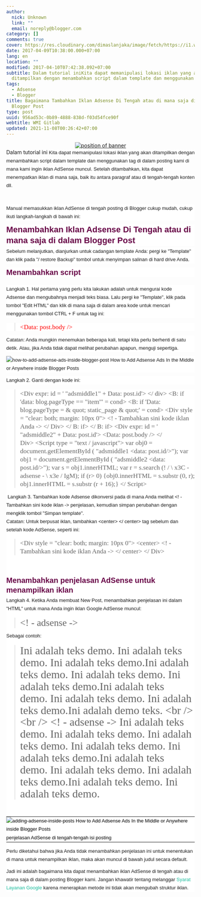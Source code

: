 ```yaml
---
author:
  nick: Unknown
  link: ""
  email: noreply@blogger.com
category: []
comments: true
cover: https://res.cloudinary.com/dimaslanjaka/image/fetch/https://i1.wp.com/4.bp.blogspot.com/-Z4TdEbpcxn0/UthBZXiyPYI/AAAAAAAAF40/nwthnaxPQuw/s1600/insert-adsense-into-blogger-post.png?zoom=1.5&ssl=1
date: 2017-04-09T10:38:00.000+07:00
lang: en
location: ""
modified: 2017-04-10T07:42:38.092+07:00
subtitle: Dalam tutorial iniKita dapat memanipulasi lokasi iklan yang akan
  ditampilkan dengan menambahkan script dalam template dan menggunakan tag
tags:
  - Adsense
  - Blogger
title: Bagaimana Tambahkan Iklan Adsense Di Tengah atau di mana saja di dalam
  Blogger Post
type: post
uuid: 956ad53c-0b89-4888-838d-f03d54fce90f
webtitle: WMI Gitlab
updated: 2021-11-08T00:26:42+07:00
---
```


<div dir="ltr" style="text-align: left;" trbidi="on"><div class="separator" style="clear: both; text-align: center;"><a href="https://res.cloudinary.com/practicaldev/image/fetch/4.bp.blogspot.com/-Z4TdEbpcxn0/UthBZXiyPYI/AAAAAAAAF40/nwthnaxPQuw/s1600/insert-adsense-into-blogger-post.png?zoom=1.5&amp;ssl=1" imageanchor="1" style="margin-left: 1em; margin-right: 1em;" rel="noopener noreferer nofollow"><img alt="position of banner" border="0" src="https://res.cloudinary.com/dimaslanjaka/image/fetch/https://res.cloudinary.com/practicaldev/image/fetch/4.bp.blogspot.com/-Z4TdEbpcxn0/UthBZXiyPYI/AAAAAAAAF40/nwthnaxPQuw/s1600/insert-adsense-into-blogger-post.png?zoom=1.5&amp;ssl=1" title="adsense positions"></a></div>Dalam tutorial ini&nbsp;<span class="notranslate" style="background-color: white; box-sizing: border-box; font-family: &quot;raleway&quot; , sans-serif; font-size: 13px; line-height: 22px;">Kita dapat memanipulasi lokasi iklan yang akan ditampilkan dengan menambahkan script dalam template dan menggunakan tag di dalam posting kami di mana kami ingin iklan AdSense muncul.</span><span style="background-color: white; font-family: &quot;raleway&quot; , sans-serif; font-size: 13px; line-height: 22px;">&nbsp;</span><span class="notranslate" style="background-color: white; box-sizing: border-box; font-family: &quot;raleway&quot; , sans-serif; font-size: 13px; line-height: 22px;">Setelah ditambahkan, kita dapat menempatkan iklan di mana saja, baik itu antara paragraf atau di tengah-tengah konten dll.</span><br><span class="notranslate" style="background-color: white; box-sizing: border-box; font-family: &quot;raleway&quot; , sans-serif; font-size: 13px; line-height: 22px;"><br></span><br><div style="background-color: white; box-sizing: border-box; font-family: Raleway, sans-serif; font-size: 13px; line-height: 22px; margin-bottom: 10px;"><span class="notranslate" style="box-sizing: border-box;">Manual memasukkan iklan AdSense di tengah posting di Blogger cukup mudah, cukup ikuti langkah-langkah di bawah ini:</span></div><h3 style="background-color: white; box-sizing: border-box; color: #680447; font-family: Raleway, helvetica; font-size: 22px; line-height: 1.3; margin-bottom: 4px; margin-top: 0px;"><span class="notranslate" style="box-sizing: border-box;">Menambahkan Iklan Adsense Di Tengah atau di mana saja di dalam Blogger Post</span></h3><div style="background-color: white; box-sizing: border-box; font-family: Raleway, sans-serif; font-size: 13px; line-height: 22px; margin-bottom: 10px;"><span class="notranslate" style="box-sizing: border-box;">Sebelum melanjutkan, dianjurkan untuk cadangan template Anda: pergi ke "Template" dan klik pada "/ restore Backup" tombol untuk menyimpan salinan di hard drive Anda.</span></div><h4 style="background-color: white; box-sizing: border-box; color: #680447; font-family: Raleway, helvetica; font-size: 20px; line-height: 1.3; margin-bottom: 4px; margin-top: 0px;"><span class="notranslate" style="box-sizing: border-box;">Menambahkan script</span></h4><span class="notranslate" style="background-color: white; box-sizing: border-box; font-family: &quot;raleway&quot; , sans-serif; font-size: 13px; line-height: 22px;"></span><br><div style="background-color: white; box-sizing: border-box; font-family: Raleway, sans-serif; font-size: 13px; line-height: 22px; margin-bottom: 10px;"><span class="notranslate" style="box-sizing: border-box;">Langkah 1. Hal pertama yang perlu kita lakukan adalah untuk mengurai kode Adsense</span><noindex style="box-sizing: border-box;">&nbsp;</noindex><span class="notranslate" style="box-sizing: border-box;">dan mengubahnya menjadi teks biasa.</span>&nbsp;<span class="notranslate" style="box-sizing: border-box;">Lalu pergi ke "Template", klik pada tombol "Edit HTML" dan klik di mana saja di dalam area kode untuk mencari menggunakan tombol CTRL + F untuk tag ini:</span></div><div style="background-color: white; box-sizing: border-box; font-family: Raleway, sans-serif; font-size: 13px; line-height: 22px; margin-bottom: 10px;"><blockquote class="tr_bq"><span class="notranslate" style="box-sizing: border-box;"><span style="font-family: &quot;georgia&quot; , serif; font-size: 17.5px; line-height: 22px; text-align: justify;"><span style="color: red;">&lt;Data: post.body /&gt;</span></span></span></blockquote></div><div style="background-color: white; box-sizing: border-box; font-family: Raleway, sans-serif; font-size: 13px; line-height: 22px; margin-bottom: 10px;"><span class="notranslate" style="box-sizing: border-box;">Catatan: Anda mungkin menemukan beberapa kali, tetapi kita perlu berhenti di satu detik.</span>&nbsp;<span class="notranslate" style="box-sizing: border-box;">Atau, jika Anda tidak dapat melihat perubahan apapun, menguji sepertiga.</span></div><div style="background-color: white; box-sizing: border-box; font-family: Raleway, sans-serif; font-size: 13px; line-height: 22.1000003814697px;"><img alt="how-to-add-adsense-ads-inside-blogger-post How to Add Adsense Ads In the Middle or Anywhere inside Blogger Posts" border="0" data-recalc-dims="1" scale="1.5" src-orig="https://res.cloudinary.com/dimaslanjaka/image/fetch/https://res.cloudinary.com/practicaldev/image/fetch/3.bp.blogspot.com/-txi86RJaWYk/Utg3xTPV_8I/AAAAAAAAF4Y/LTah2B86lYE/s1600/how-to-add-adsense-ads-inside-blogger-post.png?resize=500%2C307&amp;ssl=1" src="https://res.cloudinary.com/practicaldev/image/fetch/3.bp.blogspot.com/-txi86RJaWYk/Utg3xTPV_8I/AAAAAAAAF4Y/LTah2B86lYE/s1600/how-to-add-adsense-ads-inside-blogger-post.png?zoom=1.5&amp;resize=330%2C197&amp;ssl=1" srcset="https://res.cloudinary.com/practicaldev/image/fetch/3.bp.blogspot.com/-txi86RJaWYk/Utg3xTPV_8I/AAAAAAAAF4Y/LTah2B86lYE/s1600/how-to-add-adsense-ads-inside-blogger-post.png?zoom=1.5&amp;resize=330%2C197&amp;ssl=1" style="border: 0px; box-sizing: border-box; max-width: 100%; vertical-align: middle;" title="Bagaimana Tambahkan Iklan Adsense Di Tengah atau di mana saja di dalam Blogger Post"></div><div style="background-color: white; box-sizing: border-box; font-family: Raleway, sans-serif; font-size: 13px; line-height: 22px; margin-bottom: 10px;"><span class="notranslate" style="box-sizing: border-box;"></span></div><div style="background-color: white; box-sizing: border-box; font-family: Raleway, sans-serif; font-size: 13px; line-height: 22px; margin-bottom: 10px;"><span class="notranslate" style="box-sizing: border-box;">Langkah 2. Ganti dengan kode ini:</span></div><div style="background-color: white; box-sizing: border-box; font-family: Raleway, sans-serif; font-size: 13px; line-height: 22px; margin-bottom: 10px;"><blockquote class="tr_bq"><span class="notranslate" style="box-sizing: border-box;"><span class="notranslate" style="box-sizing: border-box; color: #666666; font-family: &quot;georgia&quot; , serif; font-size: 17.5px; line-height: 22px; text-align: justify;">&lt;Div expr: id = ' "adsmiddle1" + Data: post.id'&gt; &lt;/ div&gt;</span><span style="color: #666666; font-family: &quot;georgia&quot; , serif; font-size: 17.5px; line-height: 22px; text-align: justify;">&nbsp;</span></span><span class="notranslate" style="box-sizing: border-box;"><span class="notranslate" style="box-sizing: border-box; color: #666666; font-family: &quot;georgia&quot; , serif; font-size: 17.5px; line-height: 22px; text-align: justify;">&lt;B: if 'data: blog.pageType == "item"' = cond&gt;</span><span style="color: #666666; font-family: &quot;georgia&quot; , serif; font-size: 17.5px; line-height: 22px; text-align: justify;">&nbsp;</span></span><span class="notranslate" style="box-sizing: border-box;"><span class="notranslate" style="box-sizing: border-box; color: #666666; font-family: &quot;georgia&quot; , serif; font-size: 17.5px; line-height: 22px; text-align: justify;">&lt;B: if 'Data: blog.pageType = &amp; quot; static_page &amp; quot;' = cond&gt;</span><span style="color: #666666; font-family: &quot;georgia&quot; , serif; font-size: 17.5px; line-height: 22px; text-align: justify;">&nbsp;</span></span><span class="notranslate" style="box-sizing: border-box;"><span class="notranslate" style="box-sizing: border-box; color: #666666; font-family: &quot;georgia&quot; , serif; font-size: 17.5px; line-height: 22px; text-align: justify;">&lt;Div style = "clear: both; margin: 10px 0"&gt;</span><span style="color: #666666; font-family: &quot;georgia&quot; , serif; font-size: 17.5px; line-height: 22px; text-align: justify;">&nbsp;</span></span><span class="notranslate" style="box-sizing: border-box;"><span class="notranslate" style="box-sizing: border-box; color: #666666; font-family: &quot;georgia&quot; , serif; font-size: 17.5px; line-height: 22px; text-align: justify;"><span style="box-sizing: border-box;">&lt;! - Tambahkan sini kode iklan Anda -&gt;</span></span><span style="color: #666666; font-family: &quot;georgia&quot; , serif; font-size: 17.5px; line-height: 22px; text-align: justify;">&nbsp;</span></span><span class="notranslate" style="box-sizing: border-box;"><span class="notranslate" style="box-sizing: border-box; color: #666666; font-family: &quot;georgia&quot; , serif; font-size: 17.5px; line-height: 22px; text-align: justify;">&lt;/ Div&gt;</span><span style="color: #666666; font-family: &quot;georgia&quot; , serif; font-size: 17.5px; line-height: 22px; text-align: justify;">&nbsp;</span></span><span class="notranslate" style="box-sizing: border-box;"><span class="notranslate" style="box-sizing: border-box; color: #666666; font-family: &quot;georgia&quot; , serif; font-size: 17.5px; line-height: 22px; text-align: justify;">&lt;/ B: if&gt;</span><span style="color: #666666; font-family: &quot;georgia&quot; , serif; font-size: 17.5px; line-height: 22px; text-align: justify;">&nbsp;</span></span><span class="notranslate" style="box-sizing: border-box;"><span class="notranslate" style="box-sizing: border-box; color: #666666; font-family: &quot;georgia&quot; , serif; font-size: 17.5px; line-height: 22px; text-align: justify;">&lt;/ B: if&gt;</span><span style="color: #666666; font-family: &quot;georgia&quot; , serif; font-size: 17.5px; line-height: 22px; text-align: justify;">&nbsp;</span></span><span class="notranslate" style="box-sizing: border-box;"><span class="notranslate" style="box-sizing: border-box; color: #666666; font-family: &quot;georgia&quot; , serif; font-size: 17.5px; line-height: 22px; text-align: justify;">&lt;Div expr: id = ' "adsmiddle2" + Data: post.id'&gt;</span><span style="color: #666666; font-family: &quot;georgia&quot; , serif; font-size: 17.5px; line-height: 22px; text-align: justify;">&nbsp;</span></span><span class="notranslate" style="box-sizing: border-box;"><span class="notranslate" style="box-sizing: border-box; color: #666666; font-family: &quot;georgia&quot; , serif; font-size: 17.5px; line-height: 22px; text-align: justify;">&lt;Data: post.body /&gt;</span><span style="color: #666666; font-family: &quot;georgia&quot; , serif; font-size: 17.5px; line-height: 22px; text-align: justify;">&nbsp;</span></span><span class="notranslate" style="box-sizing: border-box;"><span class="notranslate" style="box-sizing: border-box; color: #666666; font-family: &quot;georgia&quot; , serif; font-size: 17.5px; line-height: 22px; text-align: justify;">&lt;/ Div&gt;</span><span style="color: #666666; font-family: &quot;georgia&quot; , serif; font-size: 17.5px; line-height: 22px; text-align: justify;">&nbsp;</span></span><span class="notranslate" style="box-sizing: border-box;"><span class="notranslate" style="box-sizing: border-box; color: #666666; font-family: &quot;georgia&quot; , serif; font-size: 17.5px; line-height: 22px; text-align: justify;">&lt;Script type = "text / javascript"&gt;</span><span style="color: #666666; font-family: &quot;georgia&quot; , serif; font-size: 17.5px; line-height: 22px; text-align: justify;">&nbsp;</span></span><span class="notranslate" style="box-sizing: border-box;"><span class="notranslate" style="box-sizing: border-box; color: #666666; font-family: &quot;georgia&quot; , serif; font-size: 17.5px; line-height: 22px; text-align: justify;">var obj0 = document.getElementById ( "adsmiddle1 &lt;data: post.id/&gt;");</span><span style="color: #666666; font-family: &quot;georgia&quot; , serif; font-size: 17.5px; line-height: 22px; text-align: justify;">&nbsp;</span></span><span class="notranslate" style="box-sizing: border-box;"><span class="notranslate" style="box-sizing: border-box; color: #666666; font-family: &quot;georgia&quot; , serif; font-size: 17.5px; line-height: 22px; text-align: justify;">var obj1 = document.getElementById ( "adsmiddle2 &lt;data: post.id/&gt;");</span><span style="color: #666666; font-family: &quot;georgia&quot; , serif; font-size: 17.5px; line-height: 22px; text-align: justify;">&nbsp;</span></span><span class="notranslate" style="box-sizing: border-box;"><span class="notranslate" style="box-sizing: border-box; color: #666666; font-family: &quot;georgia&quot; , serif; font-size: 17.5px; line-height: 22px; text-align: justify;">var s = obj1.innerHTML;</span><span style="color: #666666; font-family: &quot;georgia&quot; , serif; font-size: 17.5px; line-height: 22px; text-align: justify;">&nbsp;</span></span><span class="notranslate" style="box-sizing: border-box;"><span class="notranslate" style="box-sizing: border-box; color: #666666; font-family: &quot;georgia&quot; , serif; font-size: 17.5px; line-height: 22px; text-align: justify;">var r = s.search (! / \ x3C - adsense - \ x3e / IgM);</span><span style="color: #666666; font-family: &quot;georgia&quot; , serif; font-size: 17.5px; line-height: 22px; text-align: justify;">&nbsp;</span></span><span class="notranslate" style="box-sizing: border-box;"><span class="notranslate" style="box-sizing: border-box; color: #666666; font-family: &quot;georgia&quot; , serif; font-size: 17.5px; line-height: 22px; text-align: justify;">if (r&gt; 0) {obj0.innerHTML = s.substr (0, r); obj1.innerHTML = s.substr (r + 16);}</span><span style="color: #666666; font-family: &quot;georgia&quot; , serif; font-size: 17.5px; line-height: 22px; text-align: justify;">&nbsp;</span></span><span class="notranslate" style="box-sizing: border-box;"><span class="notranslate" style="box-sizing: border-box; color: #666666; font-family: &quot;georgia&quot; , serif; font-size: 17.5px; line-height: 22px; text-align: justify;">&lt;/ Script&gt;</span></span></blockquote><blockquote class="tr_bq"></blockquote>&nbsp;<span style="font-family: &quot;raleway&quot; , sans-serif; font-size: 13px; line-height: 22px;">Langkah 3. Tambahkan kode Adsense dikonversi pada di mana Anda melihat</span><span style="font-family: &quot;raleway&quot; , sans-serif; font-size: 13px; line-height: 22px;">&nbsp;</span><span style="box-sizing: border-box; font-family: &quot;raleway&quot; , sans-serif; font-size: 13px; line-height: 22px;">&lt;! - Tambahkan sini kode iklan -&gt;</span><span style="font-family: &quot;raleway&quot; , sans-serif; font-size: 13px; line-height: 22px;">&nbsp;</span><span style="font-family: &quot;raleway&quot; , sans-serif; font-size: 13px; line-height: 22px;">penjelasan, kemudian simpan perubahan dengan mengklik tombol "Simpan template".</span><br><div style="box-sizing: border-box; font-family: Raleway, sans-serif; margin-bottom: 10px;"><span class="notranslate" style="box-sizing: border-box;">Catatan: Untuk berpusat iklan, tambahkan &lt;center&gt; &lt;/ center&gt; tag sebelum dan setelah kode AdSense, seperti ini:</span></div><blockquote class="tr_bq" style="box-sizing: border-box; font-family: Raleway, sans-serif; margin-bottom: 10px;"><span class="notranslate" style="box-sizing: border-box;"><span class="notranslate" style="box-sizing: border-box; color: #666666; font-family: &quot;georgia&quot; , serif; font-size: 17.5px; line-height: 22px; text-align: justify;">&lt;Div style = "clear: both; margin: 10px 0"&gt;</span><span style="color: #666666; font-family: &quot;georgia&quot; , serif; font-size: 17.5px; line-height: 22px; text-align: justify;">&nbsp;</span></span><span class="notranslate" style="box-sizing: border-box;"><span class="notranslate" style="box-sizing: border-box; color: #666666; font-family: &quot;georgia&quot; , serif; font-size: 17.5px; line-height: 22px; text-align: justify;"><span style="box-sizing: border-box;">&lt;center&gt;</span></span><span style="color: #666666; font-family: &quot;georgia&quot; , serif; font-size: 17.5px; line-height: 22px; text-align: justify;">&nbsp;</span></span><span class="notranslate" style="box-sizing: border-box;"><span class="notranslate" style="box-sizing: border-box; color: #666666; font-family: &quot;georgia&quot; , serif; font-size: 17.5px; line-height: 22px; text-align: justify;"><span style="box-sizing: border-box;">&lt;! - Tambahkan sini kode iklan Anda -&gt;</span></span><span style="color: #666666; font-family: &quot;georgia&quot; , serif; font-size: 17.5px; line-height: 22px; text-align: justify;">&nbsp;</span></span><span class="notranslate" style="box-sizing: border-box;"><span class="notranslate" style="box-sizing: border-box; color: #666666; font-family: &quot;georgia&quot; , serif; font-size: 17.5px; line-height: 22px; text-align: justify;"><span style="box-sizing: border-box;">&lt;/ center&gt;</span></span><span style="color: #666666; font-family: &quot;georgia&quot; , serif; font-size: 17.5px; line-height: 22px; text-align: justify;">&nbsp;</span></span><span class="notranslate" style="box-sizing: border-box;"><span class="notranslate" style="box-sizing: border-box; color: #666666; font-family: &quot;georgia&quot; , serif; font-size: 17.5px; line-height: 22px; text-align: justify;">&lt;/ Div&gt;</span></span></blockquote><br><br><h4 style="box-sizing: border-box; color: #680447; font-family: Raleway, helvetica; font-size: 20px; line-height: 1.3; margin-bottom: 4px; margin-top: 0px;"><span class="notranslate" style="box-sizing: border-box;">Menambahkan penjelasan AdSense untuk menampilkan iklan</span></h4><div style="box-sizing: border-box; font-family: Raleway, sans-serif; margin-bottom: 10px;"><span class="notranslate" style="box-sizing: border-box;">Langkah 4. Ketika Anda membuat New Post, menambahkan penjelasan ini dalam "HTML" untuk mana Anda ingin iklan Google AdSense muncul:</span></div><blockquote class="tr_bq" style="box-sizing: border-box; font-family: Raleway, sans-serif; margin-bottom: 10px;"><span class="notranslate" style="box-sizing: border-box;"><span style="color: #666666; font-family: &quot;georgia&quot; , serif; font-size: 25.7837028503418px; line-height: 28.0337028503418px; text-align: justify;">&lt;! - adsense -&gt;</span></span></blockquote><div style="box-sizing: border-box; font-family: Raleway, sans-serif; margin-bottom: 10px;"><span class="notranslate" style="box-sizing: border-box;">Sebagai contoh:</span></div><blockquote class="tr_bq" style="box-sizing: border-box; font-family: Raleway, sans-serif; margin-bottom: 10px;"><span class="notranslate" style="box-sizing: border-box;"><span class="notranslate" style="box-sizing: border-box; color: #666666; font-family: &quot;georgia&quot; , serif; font-size: 29.5911102294922px; line-height: 31.8411102294922px; text-align: justify;">Ini adalah teks demo.</span><span style="color: #666666; font-family: &quot;georgia&quot; , serif; font-size: 29.5911102294922px; line-height: 31.8411102294922px; text-align: justify;">&nbsp;</span><span class="notranslate" style="box-sizing: border-box; color: #666666; font-family: &quot;georgia&quot; , serif; font-size: 29.5911102294922px; line-height: 31.8411102294922px; text-align: justify;">Ini adalah teks demo.</span><span style="color: #666666; font-family: &quot;georgia&quot; , serif; font-size: 29.5911102294922px; line-height: 31.8411102294922px; text-align: justify;">&nbsp;</span><span class="notranslate" style="box-sizing: border-box; color: #666666; font-family: &quot;georgia&quot; , serif; font-size: 29.5911102294922px; line-height: 31.8411102294922px; text-align: justify;">Ini adalah teks demo.</span><span class="notranslate" style="box-sizing: border-box; color: #666666; font-family: &quot;georgia&quot; , serif; font-size: 29.5911102294922px; line-height: 31.8411102294922px; text-align: justify;">Ini adalah teks demo.</span><span style="color: #666666; font-family: &quot;georgia&quot; , serif; font-size: 29.5911102294922px; line-height: 31.8411102294922px; text-align: justify;">&nbsp;</span><span class="notranslate" style="box-sizing: border-box; color: #666666; font-family: &quot;georgia&quot; , serif; font-size: 29.5911102294922px; line-height: 31.8411102294922px; text-align: justify;">Ini adalah teks demo.</span><span style="color: #666666; font-family: &quot;georgia&quot; , serif; font-size: 29.5911102294922px; line-height: 31.8411102294922px; text-align: justify;">&nbsp;</span><span class="notranslate" style="box-sizing: border-box; color: #666666; font-family: &quot;georgia&quot; , serif; font-size: 29.5911102294922px; line-height: 31.8411102294922px; text-align: justify;">Ini adalah teks demo.</span><span class="notranslate" style="box-sizing: border-box; color: #666666; font-family: &quot;georgia&quot; , serif; font-size: 29.5911102294922px; line-height: 31.8411102294922px; text-align: justify;">Ini adalah teks demo.</span><span style="color: #666666; font-family: &quot;georgia&quot; , serif; font-size: 29.5911102294922px; line-height: 31.8411102294922px; text-align: justify;">&nbsp;</span><span class="notranslate" style="box-sizing: border-box; color: #666666; font-family: &quot;georgia&quot; , serif; font-size: 29.5911102294922px; line-height: 31.8411102294922px; text-align: justify;">Ini adalah teks demo.</span><span style="color: #666666; font-family: &quot;georgia&quot; , serif; font-size: 29.5911102294922px; line-height: 31.8411102294922px; text-align: justify;">&nbsp;</span><span class="notranslate" style="box-sizing: border-box; color: #666666; font-family: &quot;georgia&quot; , serif; font-size: 29.5911102294922px; line-height: 31.8411102294922px; text-align: justify;">Ini adalah teks demo.</span><span class="notranslate" style="box-sizing: border-box; color: #666666; font-family: &quot;georgia&quot; , serif; font-size: 29.5911102294922px; line-height: 31.8411102294922px; text-align: justify;">Ini adalah demo teks. &lt;br /&gt; &lt;br /&gt;</span><span style="color: #666666; font-family: &quot;georgia&quot; , serif; font-size: 29.5911102294922px; line-height: 31.8411102294922px; text-align: justify;">&nbsp;</span></span><span class="notranslate" style="box-sizing: border-box;"><span class="notranslate" style="box-sizing: border-box; color: #666666; font-family: &quot;georgia&quot; , serif; font-size: 29.5911102294922px; line-height: 31.8411102294922px; text-align: justify;"><span style="box-sizing: border-box;">&lt;! - adsense -&gt;</span>&nbsp;Ini adalah teks demo.</span><span style="color: #666666; font-family: &quot;georgia&quot; , serif; font-size: 29.5911102294922px; line-height: 31.8411102294922px; text-align: justify;">&nbsp;</span><span class="notranslate" style="box-sizing: border-box; color: #666666; font-family: &quot;georgia&quot; , serif; font-size: 29.5911102294922px; line-height: 31.8411102294922px; text-align: justify;">Ini adalah teks demo.</span><span style="color: #666666; font-family: &quot;georgia&quot; , serif; font-size: 29.5911102294922px; line-height: 31.8411102294922px; text-align: justify;">&nbsp;</span><span class="notranslate" style="box-sizing: border-box; color: #666666; font-family: &quot;georgia&quot; , serif; font-size: 29.5911102294922px; line-height: 31.8411102294922px; text-align: justify;">Ini adalah teks demo.</span><span style="color: #666666; font-family: &quot;georgia&quot; , serif; font-size: 29.5911102294922px; line-height: 31.8411102294922px; text-align: justify;">&nbsp;</span><span class="notranslate" style="box-sizing: border-box; color: #666666; font-family: &quot;georgia&quot; , serif; font-size: 29.5911102294922px; line-height: 31.8411102294922px; text-align: justify;">Ini adalah teks demo.</span><span style="color: #666666; font-family: &quot;georgia&quot; , serif; font-size: 29.5911102294922px; line-height: 31.8411102294922px; text-align: justify;">&nbsp;</span><span class="notranslate" style="box-sizing: border-box; color: #666666; font-family: &quot;georgia&quot; , serif; font-size: 29.5911102294922px; line-height: 31.8411102294922px; text-align: justify;">Ini adalah teks demo.</span><span class="notranslate" style="box-sizing: border-box; color: #666666; font-family: &quot;georgia&quot; , serif; font-size: 29.5911102294922px; line-height: 31.8411102294922px; text-align: justify;">Ini adalah teks demo.</span><span style="color: #666666; font-family: &quot;georgia&quot; , serif; font-size: 29.5911102294922px; line-height: 31.8411102294922px; text-align: justify;">&nbsp;</span><span class="notranslate" style="box-sizing: border-box; color: #666666; font-family: &quot;georgia&quot; , serif; font-size: 29.5911102294922px; line-height: 31.8411102294922px; text-align: justify;">Ini adalah teks demo.</span><span style="color: #666666; font-family: &quot;georgia&quot; , serif; font-size: 29.5911102294922px; line-height: 31.8411102294922px; text-align: justify;">&nbsp;</span><span class="notranslate" style="box-sizing: border-box; color: #666666; font-family: &quot;georgia&quot; , serif; font-size: 29.5911102294922px; line-height: 31.8411102294922px; text-align: justify;">Ini adalah teks demo.</span><span class="notranslate" style="box-sizing: border-box; color: #666666; font-family: &quot;georgia&quot; , serif; font-size: 29.5911102294922px; line-height: 31.8411102294922px; text-align: justify;">Ini adalah teks demo.</span><span style="color: #666666; font-family: &quot;georgia&quot; , serif; font-size: 29.5911102294922px; line-height: 31.8411102294922px; text-align: justify;">&nbsp;</span><span class="notranslate" style="box-sizing: border-box; color: #666666; font-family: &quot;georgia&quot; , serif; font-size: 29.5911102294922px; line-height: 31.8411102294922px; text-align: justify;">Ini adalah teks demo.</span></span></blockquote><div style="text-align: left;"><br></div><table align="center" cellpadding="0" cellspacing="0" class="tr-caption-container" style="border-collapse: collapse; border-spacing: 0px; box-sizing: border-box; color: black; font-family: Raleway, sans-serif; font-size: 13px; line-height: 22.1000003814697px;"><tbody style="box-sizing: border-box;"><tr style="box-sizing: border-box;"><td style="box-sizing: border-box; padding: 0px;"><img alt="adding-adsense-inside-posts How to Add Adsense Ads In the Middle or Anywhere inside Blogger Posts" border="0" data-recalc-dims="1" scale="1.5" src-orig="https://res.cloudinary.com/dimaslanjaka/image/fetch/https://res.cloudinary.com/practicaldev/image/fetch/1.bp.blogspot.com/-hcAdKZfjRyg/Utg5FISx95I/AAAAAAAAF4k/ZbE-Dip3wkk/s1600/adding-adsense-inside-posts.png?resize=420%2C250&amp;ssl=1" src="https://res.cloudinary.com/practicaldev/image/fetch/1.bp.blogspot.com/-hcAdKZfjRyg/Utg5FISx95I/AAAAAAAAF4k/ZbE-Dip3wkk/s1600/adding-adsense-inside-posts.png?zoom=1.5&amp;resize=330%2C193&amp;ssl=1" srcset="https://res.cloudinary.com/practicaldev/image/fetch/1.bp.blogspot.com/-hcAdKZfjRyg/Utg5FISx95I/AAAAAAAAF4k/ZbE-Dip3wkk/s1600/adding-adsense-inside-posts.png?zoom=1.5&amp;resize=330%2C193&amp;ssl=1" style="border: 0px; box-sizing: border-box; max-width: 100%; vertical-align: middle;" title="Bagaimana Tambahkan Iklan Adsense Di Tengah atau di mana saja di dalam Blogger Post"></td></tr><tr style="box-sizing: border-box;"><td class="tr-caption" style="box-sizing: border-box; padding: 0px;"><span class="notranslate" style="box-sizing: border-box;">penjelasan AdSense di tengah-tengah isi posting</span></td></tr></tbody></table><div style="box-sizing: border-box; font-family: Raleway, sans-serif; margin-bottom: 10px;"><span class="notranslate" style="box-sizing: border-box;">Perlu diketahui bahwa jika Anda tidak menambahkan penjelasan ini untuk menentukan di mana untuk menampilkan iklan, maka akan muncul di bawah judul secara default.</span></div><div style="box-sizing: border-box; font-family: Raleway, sans-serif; margin-bottom: 10px;"><span class="notranslate" style="box-sizing: border-box;">Jadi ini adalah bagaimana kita dapat menambahkan iklan AdSense di tengah atau di mana saja di dalam posting Blogger kami.</span>&nbsp;<span class="notranslate" style="box-sizing: border-box;">Jangan khawatir tentang melanggar</span>&nbsp;<noindex style="box-sizing: border-box;"><span class="notranslate" style="box-sizing: border-box;"><a href="http://translate.googleusercontent.com/translate_c?depth=1&amp;nv=1&amp;rurl=translate.google.com&amp;sl=auto&amp;sp=nmt4&amp;tl=id&amp;u=http://l3n4r0xblog.cf/out/aHR0cHM6Ly9hZGYubHkvMTEwMjQ1NjEvaHR0cHM6Ly9zdXBwb3J0Lmdvb2dsZS5jb20vYWRzZW5zZS9hbnN3ZXIvMTM1NDczNj9obD1lbiZhbXA7cmVmX3RvcGljPTEyNzE1MDg%3D&amp;usg=ALkJrhh5osxHpE2Dgf39CHkijm83ZVVAew" rel="noopener noreferer nofollow" style="-webkit-font-smoothing: antialiased !important; -webkit-transition: all 0.5s ease-in-out; background-color: transparent; box-sizing: border-box; color: #1abc9c; text-decoration: none; transition: all 0.5s ease-in-out;" target="_blank">Syarat Layanan Google</a></span>&nbsp;</noindex><span class="notranslate" style="box-sizing: border-box;">karena menerapkan metode ini tidak akan mengubah struktur iklan.</span></div></div></div><script>document.querySelectorAll("pre,code");
  pretext.forEach(function (el) {
    el.classList.toggle("notranslate", true);
  });</script>